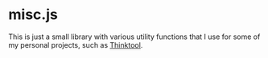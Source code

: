# misc.js

This is just a small library with various utility functions that I use for some of my personal projects, such as [Thinktool](https://github.com/c2d7fa/thinktool).
